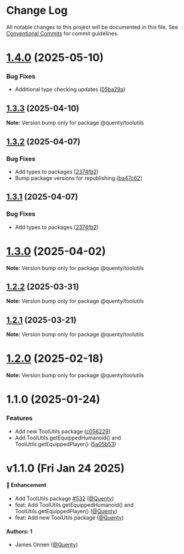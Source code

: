 # Change Log

All notable changes to this project will be documented in this file.
See [Conventional Commits](https://conventionalcommits.org) for commit guidelines.

# [1.4.0](https://github.com/Quenty/NevermoreEngine/compare/@quenty/toolutils@1.3.3...@quenty/toolutils@1.4.0) (2025-05-10)


### Bug Fixes

* Additional type checking updates ([05ba29a](https://github.com/Quenty/NevermoreEngine/commit/05ba29a03efc9f3feed74b34f1d9dfb237496214))





## [1.3.3](https://github.com/Quenty/NevermoreEngine/compare/@quenty/toolutils@1.3.2...@quenty/toolutils@1.3.3) (2025-04-10)

**Note:** Version bump only for package @quenty/toolutils





## [1.3.2](https://github.com/Quenty/NevermoreEngine/compare/@quenty/toolutils@1.3.0...@quenty/toolutils@1.3.2) (2025-04-07)


### Bug Fixes

* Add types to packages ([2374fb2](https://github.com/Quenty/NevermoreEngine/commit/2374fb2b043cfbe0e9b507b3316eec46a4e353a0))
* Bump package versions for republishing ([ba47c62](https://github.com/Quenty/NevermoreEngine/commit/ba47c62e32170bf74377b0c658c60b84306dc294))





## [1.3.1](https://github.com/Quenty/NevermoreEngine/compare/@quenty/toolutils@1.3.0...@quenty/toolutils@1.3.1) (2025-04-07)


### Bug Fixes

* Add types to packages ([2374fb2](https://github.com/Quenty/NevermoreEngine/commit/2374fb2b043cfbe0e9b507b3316eec46a4e353a0))





# [1.3.0](https://github.com/Quenty/NevermoreEngine/compare/@quenty/toolutils@1.2.2...@quenty/toolutils@1.3.0) (2025-04-02)

**Note:** Version bump only for package @quenty/toolutils





## [1.2.2](https://github.com/Quenty/NevermoreEngine/compare/@quenty/toolutils@1.2.1...@quenty/toolutils@1.2.2) (2025-03-31)

**Note:** Version bump only for package @quenty/toolutils





## [1.2.1](https://github.com/Quenty/NevermoreEngine/compare/@quenty/toolutils@1.2.0...@quenty/toolutils@1.2.1) (2025-03-21)

**Note:** Version bump only for package @quenty/toolutils





# [1.2.0](https://github.com/Quenty/NevermoreEngine/compare/@quenty/toolutils@1.1.0...@quenty/toolutils@1.2.0) (2025-02-18)

**Note:** Version bump only for package @quenty/toolutils





# 1.1.0 (2025-01-24)


### Features

* Add new ToolUtils package ([c056229](https://github.com/Quenty/NevermoreEngine/commit/c056229ced6478e2123e6565ffcea8431b0bb87a))
* Add ToolUtils.getEquippedHumanoid() and ToolUtils.getEquippedPlayer() ([5a05b53](https://github.com/Quenty/NevermoreEngine/commit/5a05b53fcef940f389985d5499d18bf6ef26a8c7))





# v1.1.0 (Fri Jan 24 2025)

#### 🚀 Enhancement

- Add ToolUtils package [#532](https://github.com/Quenty/NevermoreEngine/pull/532) ([@Quenty](https://github.com/Quenty))
- feat: Add ToolUtils.getEquippedHumanoid() and ToolUtils.getEquippedPlayer() ([@Quenty](https://github.com/Quenty))
- feat: Add new ToolUtils package ([@Quenty](https://github.com/Quenty))

#### Authors: 1

- James Onnen ([@Quenty](https://github.com/Quenty))
